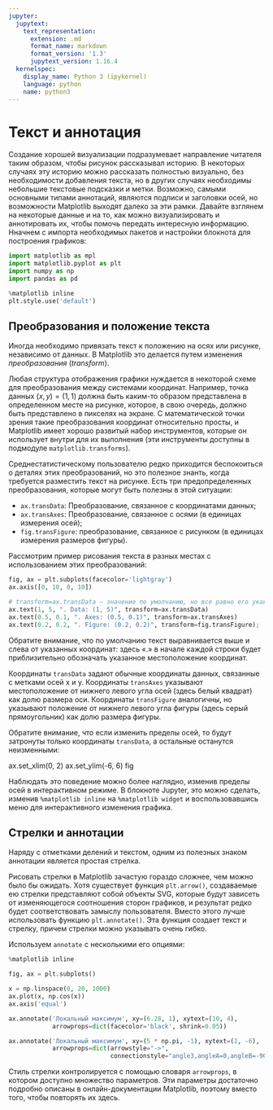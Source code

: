 ```yaml
---
jupyter:
  jupytext:
    text_representation:
      extension: .md
      format_name: markdown
      format_version: '1.3'
      jupytext_version: 1.16.4
  kernelspec:
    display_name: Python 3 (ipykernel)
    language: python
    name: python3
---
```


# Текст и аннотация


Создание хорошей визуализации подразумевает направление читателя таким образом, чтобы рисунок рассказывал историю.
В некоторых случаях эту историю можно рассказать полностью визуально, без необходимости добавления текста, но в других случаях необходимы небольшие текстовые подсказки и метки.
Возможно, самыми основными типами аннотаций, являются подписи и заголовки осей, но возможности Matplotlib выходят далеко за эти рамки.
Давайте взглянем на некоторые данные и на то, как можно визуализировать и аннотировать их, чтобы помочь передать интересную информацию. 
Нначнем с импорта необходимых пакетов и настройки блокнота для построения графиков:

```python
import matplotlib as mpl
import matplotlib.pyplot as plt
import numpy as np
import pandas as pd

%matplotlib inline
plt.style.use('default')
```

## Преобразования и положение текста

Иногда необходимо привязать текст к положению на осях или рисунке, независимо от данных. 
В Matplotlib это делается путем изменения *преобразования* (*transform*).

Любая структура отображения графики нуждается в некоторой схеме для преобразования между системами координат.
Например, точка данных $(x, y) = (1, 1)$ должна быть каким-то образом представлена в определенном месте на рисунке, которое, в свою очередь, должно быть представлено в пикселях на экране.
С математической точки зрения такие преобразования координат относительно просты, и Matplotlib имеет хорошо развитый набор инструментов, которые он использует внутри для их выполнения (эти инструменты доступны в подмодуле `matplotlib.transforms`).

Среднестатистическому пользователю редко приходится беспокоиться о деталях этих преобразований, но это полезное знанть, когда требуется разместить текст на рисунке. 
Есть три предопределенных преобразования, которые могут быть полезны в этой ситуации:

- `ax.transData`: Преобразование, связанное с координатами данных;
- `ax.transAxes`: Преобразование, связанное с осями (в единицах измерения осей);
- `fig.transFigure`: преобразование, связанное с рисунком (в единицах измерения размеров фигуры).

Рассмотрим пример рисования текста в разных местах с использованием этих преобразований:

```python jupyter={"outputs_hidden": false}
fig, ax = plt.subplots(facecolor='lightgray')
ax.axis([0, 10, 0, 10])

# transform=ax.transData — значение по умолчанию, но все равно его укажем
ax.text(1, 5, ". Data: (1, 5)", transform=ax.transData)
ax.text(0.5, 0.1, ". Axes: (0.5, 0.1)", transform=ax.transAxes)
ax.text(0.2, 0.2, ". Figure: (0.2, 0.2)", transform=fig.transFigure);
```

Обратите внимание, что по умолчанию текст выравнивается выше и слева от указанных координат: здесь &laquo;.&raquo; в начале каждой строки будет приблизительно обозначать указанное местоположение координат.

Координаты `transData` задают обычные координаты данных, связанные с метками осей x и y.
Координаты `transAxes` указывают местоположение от нижнего левого угла осей (здесь белый квадрат) как долю размера оси.
Координаты `transFigure` аналогичны, но указывают положение от нижнего левого угла фигуры (здесь серый прямоугольник) как долю размера фигуры.

Обратите внимание, что если изменить пределы осей, то будут затронуты только координаты `transData`, а остальные останутся неизменными:

<!-- #region jupyter={"outputs_hidden": false} -->
ax.set_xlim(0, 2)
ax.set_ylim(-6, 6)
fig
<!-- #endregion -->

Наблюдать это поведение можно более наглядно, изменив пределы осей в интерактивном режиме.
В блокноте Jupyter, это можно сделать, изменив `%matplotlib inline` на `%matplotlib widget` и воспользовавшись меню для интерактивного изменения графика.


## Стрелки и аннотации

Наряду с отметками делений и текстом, одним из полезных знаком аннотации является простая стрелка.

Рисовать стрелки в Matplotlib зачастую гораздо сложнее, чем можно было бы ожидать.
Хотя существует функция `plt.arrow()`, создаваемые ею стрелки представляют собой объекты SVG, которые будут зависеть от изменяющегося соотношения сторон графиков, и результат редко будет соответствовать замыслу пользователя.
Вместо этого лучше использовать функцию `plt.annotate()`.
Эта функция создает текст и стрелку, причем стрелки можно указывать очень гибко.

Используем `annotate` с несколькими его опциями:

```python jupyter={"outputs_hidden": false}
%matplotlib inline

fig, ax = plt.subplots()

x = np.linspace(0, 20, 1000)
ax.plot(x, np.cos(x))
ax.axis('equal')

ax.annotate('Локальный максимум', xy=(6.28, 1), xytext=(10, 4),
            arrowprops=dict(facecolor='black', shrink=0.05))

ax.annotate('Локальный максимум', xy=(5 * np.pi, -1), xytext=(2, -6),
            arrowprops=dict(arrowstyle="->",
                            connectionstyle="angle3,angleA=0,angleB=-90"));
```

Стиль стрелки контролируется с помощью словаря `arrowprops`, в котором доступно множество параметров.
Эти параметры достаточно подробно описаны в онлайн-документации Matplotlib, поэтому вместо того, чтобы повторять их здесь.
